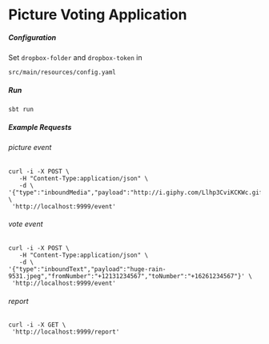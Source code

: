 # Picture Voting Application

##### Configuration

Set ```dropbox-folder``` and ```dropbox-token``` in
```
src/main/resources/config.yaml
```

##### Run
```
sbt run
```

##### Example Requests

###### picture event
```
curl -i -X POST \
   -H "Content-Type:application/json" \
   -d \
'{"type":"inboundMedia","payload":"http://i.giphy.com/Llhp3CviKCKWc.gif","fromNumber":"+12131234567","toNumber":"+16261234567"}' \
 'http://localhost:9999/event'
```

###### vote event
```
curl -i -X POST \
   -H "Content-Type:application/json" \
   -d \
'{"type":"inboundText","payload":"huge-rain-9531.jpeg","fromNumber":"+12131234567","toNumber":"+16261234567"}' \
 'http://localhost:9999/event'
```

###### report
```
curl -i -X GET \
 'http://localhost:9999/report'
```
